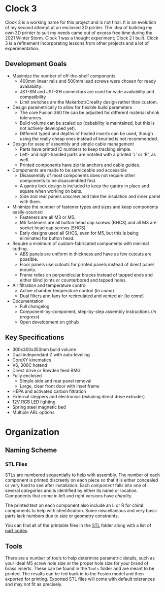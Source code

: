 # Clock 3

Clock 3 is a working name for this project and is not final. It is an evolution of my second attempt at an enclosed 3D printer. The idea of building my own 3D printer to suit my needs came out of excess free time during the 2021 Winter Storm. Clock 1 was a thought experiment; Clock 2 I built. Clock 3 is a refinement incorporating lessons from other projects and a lot of experimentation.

## Development Goals

- Maximize the number of off-the-shelf components
  - 400mm linear rails and 500mm lead screws were chosen for ready availability.
  - JST-SM and JST-XH connectors are used for wide availability and compatibility
  - Limit switches are the Makerbot/Creality design rather than custom.
- Design parametrically to allow for flexible build parameters
  - The core Fusion 360 file can be adjusted for different material shrink tolerances.
  - Build volume can be scaled up (cabability is maintained, but this is not actively developed yet).
  - Different typed and depths of heated inserts can be used, though using the really cheap ones instead of knurled is not recommended.
- Design for ease of assembly and simple cable management
  - Parts have printed ID numbers to keep tracking simple.
  - Left- and right-handed parts are notated with a printed 'L' or 'R', as well.
  - Printed components have zip tie anchors and cable guides.
- Components are made to be serviceable and accessible
  - Disassembly of most components does not require other components to be disassembled first.
  - A gantry lock design is included to keep the gantry in place and square when working on belts.
  - Side and rear panels unscrew and take the insulation and inner panel with them.
- Minimize the number of fastener types and sizes and keep components easily-sourced
  - Fasteners are all M3 or M5.
  - M5 fasteners are all button head cap screws (BHCS) and all M3 are socket head cap screws (SHCS).
  - Early designs used all SHCS, even for M5, but this is being eliminated for button head.
- Require a minimum of custom-fabricated components with minimal cutting.
  - ABS panels are uniform in thickness and have as few cutouts are possible.
  - Floor panels use cutouts for printed panels instead of direct panel mounts.
  - Frame relies on perpendicular braces instead of tapped ends and either blind joints or counterbored and tapped holes.
- Air filtration and temperature control
  - Active chamber temperature control (*to come*)
  - Dual filters and fans for recirculated and vented air (*to come*)
- Documentation
  - Full changelog
  - Component-by-component, step-by-step assembly instructions (*in progress*)
  - Open development on github

## Key Specifications

- 300x300x350mm build volume
- Dual independant Z with auto-leveling
- CoreXY kinematics
- V6, 300C hotend
- Direct drive or Bowden feed BMG
- Fully enclosed
  - Simple side and rear panel removal
  - Large, clear front door with inset frame
- HEPA and activated carbon filtration
- External steppers and electronics (exluding direct drive extruder)
- 12V RGB LED lighting
- Spring steel magnetic bed
- Multiple ABL options

# Organization

## Naming Scheme

### STL Files

STLs are numbered sequentially to help with assembly. The number of each component is printed discreetly on each piece so that it is either concealed or very hard to see after installation. Each *component* falls into one of several *categories* and is identified by either its name or location. Components that come in left and right versions have *chirality*.

The printed text on each component also include an L or R for chiral components to help with identification. Some miscellanious and very basic parts lack numbers due to size or geometry constraints.

You can find all of the printable files in the [STL](STL/) folder along with a list of [part codes](Docs/Part%20Codes.md).

## Tools

There are a number of tools to help determine parametric details, such as your ideal M5 screw hole size or the proper hole size for your brand of brass inserts. These can be found in the `Tools` folder and are meant to be printed. The results can be fed back in to the Fusion model and then exported for printing. Exported STL files will come with default tolerances and may not fit as precisely.
